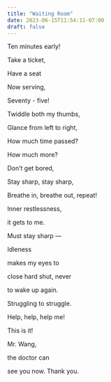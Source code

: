 ```yaml
---
title: "Waiting Room"
date: 2023-06-15T11:54:11-07:00
draft: false
---
```

Ten minutes early!

Take a ticket,

Have a seat

Now serving,

Seventy - five!

Twiddle both my thumbs,

Glance from left to right,

How much time passed?

How much more?

Don’t get bored,

Stay sharp, stay sharp,

Breathe in, breathe out, repeat!

Inner restlessness,

it gets to me.

Must stay sharp —

Idleness

makes my eyes to

close hard shut, never

to wake up again.

Struggling to struggle.

Help, help, help me!

This is it!

Mr. Wang,

the doctor can

see you now. Thank you.